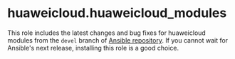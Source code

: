 huaweicloud.huaweicloud_modules
=========

This role includes the latest changes and bug fixes for huaweicloud modules from the `devel` branch of [Ansible repository](https://github.com/ansible/ansible). If you cannot wait for Ansible's next release, installing this role is a good choice. 
